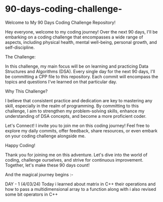 # 90-days-coding-challenge-
Welcome to My 90 Days Coding Challenge Repository!

Hey everyone, welcome to my coding journey! Over the next 90 days, I'll be embarking on a coding challenge that encompasses a wide range of aspects, including physical health, mental well-being, personal growth, and self-discipline.

The Challenge:

In this challenge, my main focus will be on learning and practicing Data Structures and Algorithms (DSA). Every single day for the next 90 days, I'll be committing a CPP file to this repository. Each commit will encompass the topics and questions I've learned on that particular day.

Why This Challenge?

I believe that consistent practice and dedication are key to mastering any skill, especially in the realm of programming. By committing to this challenge, I aim to strengthen my problem-solving skills, enhance my understanding of DSA concepts, and become a more proficient coder.

Let's Connect!
I invite you to join me on this coding journey! Feel free to explore my daily commits, offer feedback, share resources, or even embark on your coding challenge alongside me.

Happy Coding!

Thank you for joining me on this adventure. Let's dive into the world of coding, challenge ourselves, and strive for continuous improvement. Together, let's make these 90 days count!

And the magical journey begins :- 

DAY - 1 (4/03/24) Today i learned about matrix in C++ their operations and how to pass a multidimensional array to a function along with i also revised some bit operators in C++



